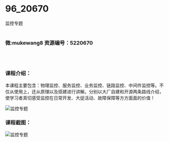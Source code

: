 # 96_20670
监控专题
<br/></br>
<h3>微:mukewang8 资源编号：5220670</h3>
<br/></br>
<h3>课程介绍：</h3>
<p>本课程主要包含：物理<a title="查看与 监控 相关的文章" target="_blank">监控</a>、服务监控、业务监控、链路监控、中间件监控等。不仅从使用上，还从原理以及搭建进行讲解。分别以大厂自建和开源两条路线介绍，使学习者真切感受监控在日常开发、大促活动、故障保障等方方面面的价值！</p>
<p><img src="https://www.ko996.com/wp-content/uploads/img/2021/08/1-17-300x218.png" alt="监控专题"></p>
<div class="info-desc">
<h3>课程截图：</h3>
<p><img src="https://www.ko996.com/wp-content/uploads/img/2021/08/2-17.png" alt="监控专题"></p>


			
</div>
